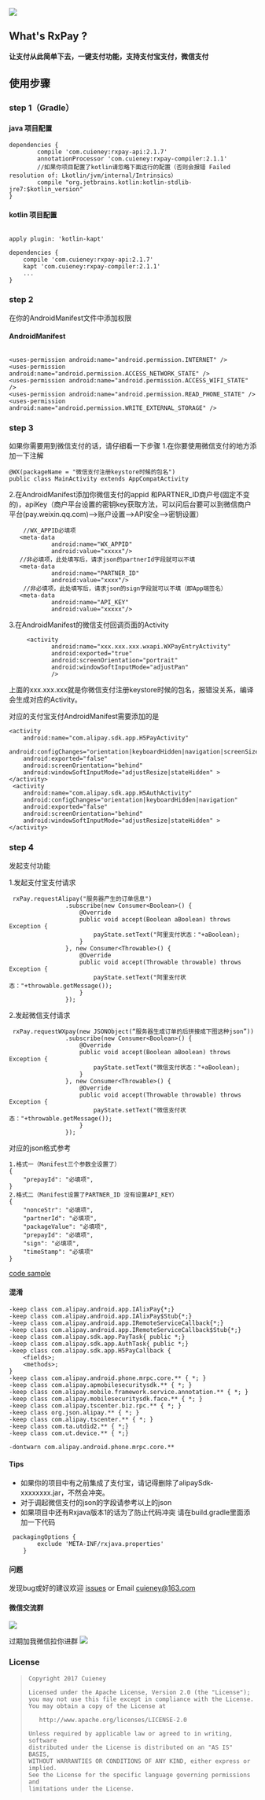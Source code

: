 ![](https://github.com/Cuieney/RxPay/blob/master/img/logo.png)


## What's RxPay ?

**让支付从此简单下去，一键支付功能，支持支付宝支付，微信支付**

## 使用步骤
### step 1（Gradle）
#### java 项目配置

```
dependencies {
    	compile 'com.cuieney:rxpay-api:2.1.7'
    	annotationProcessor 'com.cuieney:rxpay-compiler:2.1.1'
        //如果你项目配置了kotlin请忽略下面这行的配置（否则会报错 Failed resolution of: Lkotlin/jvm/internal/Intrinsics）
        compile "org.jetbrains.kotlin:kotlin-stdlib-jre7:$kotlin_version"
}

```

#### kotlin 项目配置

```

apply plugin: 'kotlin-kapt'

dependencies {
    compile 'com.cuieney:rxpay-api:2.1.7'
    kapt 'com.cuieney:rxpay-compiler:2.1.1'
    ...
}

```


### step 2
在你的AndroidManifest文件中添加权限
#### AndroidManifest
```

<uses-permission android:name="android.permission.INTERNET" />
<uses-permission android:name="android.permission.ACCESS_NETWORK_STATE" />
<uses-permission android:name="android.permission.ACCESS_WIFI_STATE" />
<uses-permission android:name="android.permission.READ_PHONE_STATE" />
<uses-permission android:name="android.permission.WRITE_EXTERNAL_STORAGE" />

```
### step 3
如果你需要用到微信支付的话，请仔细看一下步骤
1.在你要使用微信支付的地方添加一下注解

```
@WX(packageName = "微信支付注册keystore时候的包名")
public class MainActivity extends AppCompatActivity
```
2.在AndroidManifest添加你微信支付的appid 和PARTNER_ID商户号(固定不变的)，apiKey（商户平台设置的密钥key获取方法，可以问后台要可以到微信商户平台(pay.weixin.qq.com)-->账户设置-->API安全-->密钥设置）

```
    //WX_APPID必填项
   <meta-data
            android:name="WX_APPID"
            android:value="xxxxx"/>
   //非必填项，此处填写后，请求json的partnerId字段就可以不填
   <meta-data
            android:name="PARTNER_ID"
            android:value="xxxx"/>
    //非必填项，此处填写后，请求json的sign字段就可以不填（即App端签名）
   <meta-data
            android:name="API_KEY"
            android:value="xxxxx"/>

```
3.在AndroidManifest的微信支付回调页面的Activity

```
     <activity
            android:name="xxx.xxx.xxx.wxapi.WXPayEntryActivity"
            android:exported="true"
            android:screenOrientation="portrait"
            android:windowSoftInputMode="adjustPan"
            />

```
上面的xxx.xxx.xxx就是你微信支付注册keystore时候的包名，报错没关系，编译会生成对应的Activity。

对应的支付宝支付AndroidManifest需要添加的是

```
<activity
    android:name="com.alipay.sdk.app.H5PayActivity"
    android:configChanges="orientation|keyboardHidden|navigation|screenSize"
    android:exported="false"
    android:screenOrientation="behind"
    android:windowSoftInputMode="adjustResize|stateHidden" >
</activity>
 <activity
    android:name="com.alipay.sdk.app.H5AuthActivity"
    android:configChanges="orientation|keyboardHidden|navigation"
    android:exported="false"
    android:screenOrientation="behind"
    android:windowSoftInputMode="adjustResize|stateHidden" >
</activity>

```


### step 4
发起支付功能

1.发起支付宝支付请求

```
 rxPay.requestAlipay("服务器产生的订单信息")
                .subscribe(new Consumer<Boolean>() {
                    @Override
                    public void accept(Boolean aBoolean) throws Exception {
                        payState.setText("阿里支付状态："+aBoolean);
                    }
                }, new Consumer<Throwable>() {
                    @Override
                    public void accept(Throwable throwable) throws Exception {
                        payState.setText("阿里支付状态："+throwable.getMessage());
                    }
                });

```

2.发起微信支付请求

```
 rxPay.requestWXpay(new JSONObject(“服务器生成订单的后拼接成下图这种json”))
                .subscribe(new Consumer<Boolean>() {
                    @Override
                    public void accept(Boolean aBoolean) throws Exception {
                        payState.setText("微信支付状态："+aBoolean);
                    }
                }, new Consumer<Throwable>() {
                    @Override
                    public void accept(Throwable throwable) throws Exception {
                        payState.setText("微信支付状态："+throwable.getMessage());
                    }
                });
```
对应的json格式参考


```
1.格式一（Manifest三个参数全设置了）
{
    "prepayId": "必填项",
}
2.格式二（Manifest设置了PARTNER_ID 没有设置API_KEY）
{
    "nonceStr": "必填项",
    "partnerId": "必填项",
    "packageValue": "必填项",
    "prepayId": "必填项",
    "sign": "必填项",
    "timeStamp": "必填项"
}

```


[code sample](https://github.com/Cuieney/RxPay/tree/master/app/src/main/java/com/cuieney/android/rxpay)

#### 混淆

```
-keep class com.alipay.android.app.IAlixPay{*;}
-keep class com.alipay.android.app.IAlixPay$Stub{*;}
-keep class com.alipay.android.app.IRemoteServiceCallback{*;}
-keep class com.alipay.android.app.IRemoteServiceCallback$Stub{*;}
-keep class com.alipay.sdk.app.PayTask{ public *;}
-keep class com.alipay.sdk.app.AuthTask{ public *;}
-keep class com.alipay.sdk.app.H5PayCallback {
    <fields>;
    <methods>;
}
-keep class com.alipay.android.phone.mrpc.core.** { *; }
-keep class com.alipay.apmobilesecuritysdk.** { *; }
-keep class com.alipay.mobile.framework.service.annotation.** { *; }
-keep class com.alipay.mobilesecuritysdk.face.** { *; }
-keep class com.alipay.tscenter.biz.rpc.** { *; }
-keep class org.json.alipay.** { *; }
-keep class com.alipay.tscenter.** { *; }
-keep class com.ta.utdid2.** { *;}
-keep class com.ut.device.** { *;}

-dontwarn com.alipay.android.phone.mrpc.core.**

```
#### Tips
* 如果你的项目中有之前集成了支付宝，请记得删除了alipaySdk-xxxxxxxx.jar，不然会冲突。
* 对于调起微信支付的json的字段请参考以上的json
* 如果项目中还有Rxjava版本1的话为了防止代码冲突 请在build.gradle里面添加一下代码

```
 packagingOptions {
        exclude 'META-INF/rxjava.properties'
    }

```

#### 问题
发现bug或好的建议欢迎 [issues](https://github.com/Cuieney/RxPay/issues) or
Email <cuieney@163.com>

#### 微信交流群
![](https://github.com/Cuieney/RxPay/blob/master/img/wechat.png)

过期加我微信拉你进群
![](https://github.com/Cuieney/RxPay/blob/master/img/myWechat.png)

### License

> ```
> Copyright 2017 Cuieney
>
> Licensed under the Apache License, Version 2.0 (the "License");
> you may not use this file except in compliance with the License.
> You may obtain a copy of the License at
>
>    http://www.apache.org/licenses/LICENSE-2.0
>
> Unless required by applicable law or agreed to in writing, software
> distributed under the License is distributed on an "AS IS" BASIS,
> WITHOUT WARRANTIES OR CONDITIONS OF ANY KIND, either express or implied.
> See the License for the specific language governing permissions and
> limitations under the License.


